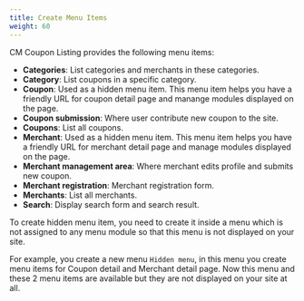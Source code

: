 ```yaml
---
title: Create Menu Items
weight: 60
---
```


CM Coupon Listing provides the following menu items:

* **Categories**: List categories and merchants in these categories.
* **Category**: List coupons in a specific category.
* **Coupon**: Used as a hidden menu item. This menu item helps you have a friendly URL for coupon detail page and manange modules displayed on the page.
* **Coupon submission**: Where user contribute new coupon to the site.
* **Coupons**: List all coupons.
* **Merchant**: Used as a hidden menu item. This menu item helps you have a friendly URL for merchant detail page and manage modules displayed on the page.
* **Merchant management area**: Where merchant edits profile and submits new coupon.
* **Merchant registration**: Merchant registration form.
* **Merchants**: List all merchants.
* **Search**: Display search form and search result.

To create hidden menu item, you need to create it inside a menu which is not assigned to any menu module so that this menu is not displayed on your site.

For example, you create a new menu `Hidden menu`, in this menu you create menu items for Coupon detail and Merchant detail page. Now this menu and these 2 menu items are available but they are not displayed on your site at all.
